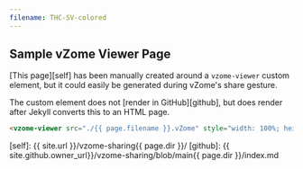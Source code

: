 ```yaml
---
filename: THC-SV-colored
---
```



## Sample vZome Viewer Page

[This page][self] has been manually created around a `vzome-viewer` custom element,
but it could easily be generated during vZome's share gesture.

The custom element does not [render in GitHub][github], but does render after Jekyll converts this to an HTML page.

<vzome-viewer src="./{{ page.filename }}.vZome" style="width: 100%; height: 800;"></vzome-viewer>

```html
<vzome-viewer src="./{{ page.filename }}.vZome" style="width: 100%; height: 800;"></vzome-viewer>
```


[self]: {{ site.url }}/vzome-sharing{{ page.dir }}/
[github]: {{ site.github.owner_url}}/vzome-sharing/blob/main{{ page.dir }}/index.md
